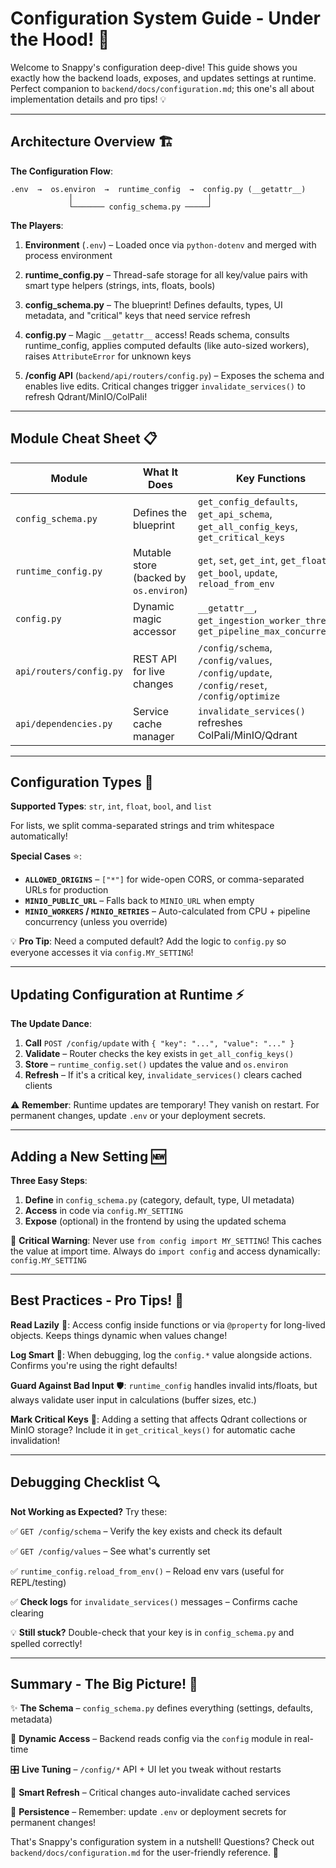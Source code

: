 # Configuration System Guide - Under the Hood! 🔧

Welcome to Snappy's configuration deep-dive! This guide shows you exactly how the backend loads, exposes, and updates settings at runtime. Perfect companion to `backend/docs/configuration.md`; this one's all about implementation details and pro tips! 💡

---

## Architecture Overview 🏗️

**The Configuration Flow**:
```
.env  →  os.environ  →  runtime_config  →  config.py (__getattr__)
             │                              │
             └─────── config_schema.py ─────┘
```

**The Players**:

1. **Environment** (`.env`) – Loaded once via `python-dotenv` and merged with process environment

2. **runtime_config.py** – Thread-safe storage for all key/value pairs with smart type helpers (strings, ints, floats, bools)

3. **config_schema.py** – The blueprint! Defines defaults, types, UI metadata, and "critical" keys that need service refresh

4. **config.py** – Magic `__getattr__` access! Reads schema, consults runtime_config, applies computed defaults (like auto-sized workers), raises `AttributeError` for unknown keys

5. **/config API** (`backend/api/routers/config.py`) – Exposes the schema and enables live edits. Critical changes trigger `invalidate_services()` to refresh Qdrant/MinIO/ColPali!

---

## Module Cheat Sheet 📋

| Module | What It Does | Key Functions |
|--------|--------------|---------------|
| `config_schema.py` | Defines the blueprint | `get_config_defaults`, `get_api_schema`, `get_all_config_keys`, `get_critical_keys` |
| `runtime_config.py` | Mutable store (backed by `os.environ`) | `get`, `set`, `get_int`, `get_float`, `get_bool`, `update`, `reload_from_env` |
| `config.py` | Dynamic magic accessor | `__getattr__`, `get_ingestion_worker_threads`, `get_pipeline_max_concurrency` |
| `api/routers/config.py` | REST API for live changes | `/config/schema`, `/config/values`, `/config/update`, `/config/reset`, `/config/optimize` |
| `api/dependencies.py` | Service cache manager | `invalidate_services()` refreshes ColPali/MinIO/Qdrant |

---

## Configuration Types 🎨

**Supported Types**: `str`, `int`, `float`, `bool`, and `list`

For lists, we split comma-separated strings and trim whitespace automatically!

**Special Cases** ⭐:

- **`ALLOWED_ORIGINS`** – `["*"]` for wide-open CORS, or comma-separated URLs for production
- **`MINIO_PUBLIC_URL`** – Falls back to `MINIO_URL` when empty
- **`MINIO_WORKERS` / `MINIO_RETRIES`** – Auto-calculated from CPU + pipeline concurrency (unless you override)

💡 **Pro Tip**: Need a computed default? Add the logic to `config.py` so everyone accesses it via `config.MY_SETTING`!

---

## Updating Configuration at Runtime ⚡

**The Update Dance**:

1. **Call** `POST /config/update` with `{ "key": "...", "value": "..." }`
2. **Validate** – Router checks the key exists in `get_all_config_keys()`
3. **Store** – `runtime_config.set()` updates the value and `os.environ`
4. **Refresh** – If it's a critical key, `invalidate_services()` clears cached clients

⚠️ **Remember**: Runtime updates are temporary! They vanish on restart. For permanent changes, update `.env` or your deployment secrets.

---

## Adding a New Setting 🆕

**Three Easy Steps**:

1. **Define** in `config_schema.py` (category, default, type, UI metadata)
2. **Access** in code via `config.MY_SETTING`
3. **Expose** (optional) in the frontend by using the updated schema

🚨 **Critical Warning**: Never use `from config import MY_SETTING`! This caches the value at import time. Always do `import config` and access dynamically: `config.MY_SETTING`

---

## Best Practices - Pro Tips! 🌟

**Read Lazily** 🦥: Access config inside functions or via `@property` for long-lived objects. Keeps things dynamic when values change!

**Log Smart** 📝: When debugging, log the `config.*` value alongside actions. Confirms you're using the right defaults!

**Guard Against Bad Input** 🛡️: `runtime_config` handles invalid ints/floats, but always validate user input in calculations (buffer sizes, etc.)

**Mark Critical Keys** 🚨: Adding a setting that affects Qdrant collections or MinIO storage? Include it in `get_critical_keys()` for automatic cache invalidation!

---

## Debugging Checklist 🔍

**Not Working as Expected?** Try these:

✅ `GET /config/schema` – Verify the key exists and check its default

✅ `GET /config/values` – See what's currently set

✅ `runtime_config.reload_from_env()` – Reload env vars (useful for REPL/testing)

✅ **Check logs** for `invalidate_services()` messages – Confirms cache clearing

💡 **Still stuck?** Double-check that your key is in `config_schema.py` and spelled correctly!

---

## Summary - The Big Picture! 🎯

✨ **The Schema** – `config_schema.py` defines everything (settings, defaults, metadata)

🔧 **Dynamic Access** – Backend reads config via the `config` module in real-time

🎛️ **Live Tuning** – `/config/*` API + UI let you tweak without restarts

🔄 **Smart Refresh** – Critical changes auto-invalidate cached services

💾 **Persistence** – Remember: update `.env` or deployment secrets for permanent changes!

That's Snappy's configuration system in a nutshell! Questions? Check out `backend/docs/configuration.md` for the user-friendly reference. 🚀
